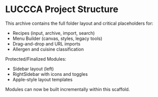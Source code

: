 # LUCCCA Project Structure

This archive contains the full folder layout and critical placeholders for:
- Recipes (input, archive, import, search)
- Menu Builder (canvas, styles, legacy tools)
- Drag-and-drop and URL imports
- Allergen and cuisine classification

Protected/Finalized Modules:
- Sidebar layout (left)
- RightSidebar with icons and toggles
- Apple-style layout templates

Modules can now be built incrementally within this scaffold.
